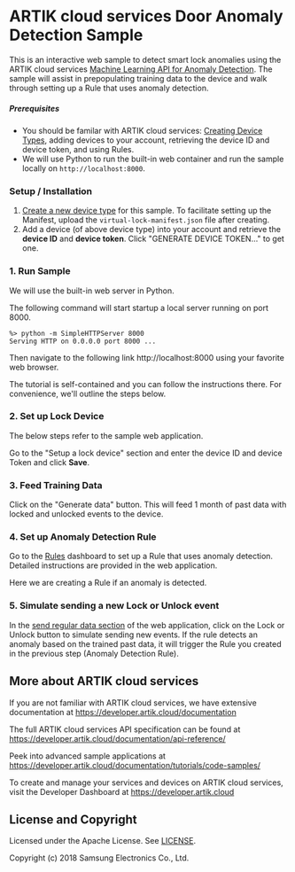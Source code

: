# ARTIK cloud services Door Anomaly Detection Sample

This is an interactive web sample to detect smart lock anomalies using the ARTIK cloud services [Machine Learning API for Anomaly Detection](https://developer.artik.cloud/documentation/api-reference/rest-api.html#machine-learning). The sample will assist in prepopulating training data to the device and walk through setting up a Rule that uses anomaly detection.

##### **Prerequisites**

* You should be familar with ARTIK cloud services: [Creating Device Types](https://developer.artik.cloud/documentation/getting-started/devices.html#create-a-device-type), adding devices to your account, retrieving the device ID and device token, and using Rules.
* We will use Python to run the built-in web container and run the sample locally on `http://localhost:8000`.   

### Setup / Installation

  1. [Create a new device type](https://developer.artik.cloud/documentation/getting-started/devices.html#create-a-device-type) for this sample.   To facilitate setting up the Manifest, upload the `virtual-lock-manifest.json` file after creating.
  2. Add a device (of above device type) into your account and retrieve the **device ID** and **device token**.   Click "GENERATE DEVICE TOKEN…" to get one.

### 1. Run Sample 

We will use the built-in web server in Python.   

The following command will start startup a local server running on port 8000.

```
%> python -m SimpleHTTPServer 8000
Serving HTTP on 0.0.0.0 port 8000 ...
```

Then navigate to the following link http://localhost:8000 using your favorite web browser.   

The tutorial is self-contained and you can follow the instructions there.  For convenience, we'll outline the steps below.

### 2. Set up Lock Device  

The below steps refer to the sample web application.

Go to the "Setup a lock device" section and enter the device ID and device Token and click **Save**.

### 3. Feed Training Data  

Click on the "Generate data" button.   This will feed 1 month of past data with locked and unlocked events to the device.  

### 4. Set up Anomaly Detection Rule
Go to the [Rules](my.artik.cloud) dashboard to set up a Rule that uses anomaly detection. Detailed instructions are provided in the web application.

Here we are creating a Rule if an anomaly is detected.

### 5. Simulate sending a new Lock or Unlock event 

In the <u>send regular data section</u> of the web application, click on the Lock or Unlock button to simulate sending new events. If the rule detects an anomaly based on the trained past data, it will trigger the Rule you created in the previous step (Anomaly Detection Rule).



More about ARTIK cloud services
---------------

If you are not familiar with ARTIK cloud services, we have extensive documentation at https://developer.artik.cloud/documentation

The full ARTIK cloud services API specification can be found at https://developer.artik.cloud/documentation/api-reference/

Peek into advanced sample applications at https://developer.artik.cloud/documentation/tutorials/code-samples/

To create and manage your services and devices on ARTIK cloud services, visit the Developer Dashboard at https://developer.artik.cloud

License and Copyright
---------------------

Licensed under the Apache License. See [LICENSE](LICENSE).

Copyright (c) 2018 Samsung Electronics Co., Ltd.
